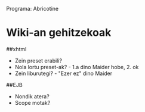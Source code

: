 Programa: Abricotine
# Wiki-an gehitzekoak
##xhtml
- Zein preset erabili?
- Nola lortu preset-ak? - 1.a dino Maider hobe, 2. ok
- Zein liburutegi? - "Ezer ez" dino Maider

##EJB
- Nondik atera?
- Scope motak?
